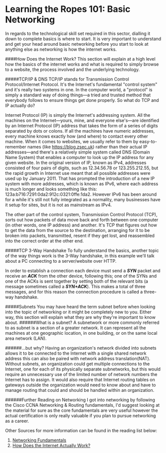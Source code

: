 # Learning the Ropes 101: Basic Networking

In regards to the technological skill set required in this sector, dialling it down to complete basics is where to start. It is very important to understand and get your head around basic networking before you start to look at anything else as networking is how the internet works.

####How Does the Internet Work?
This section will explain at a high level how the basics of the internet works and what is required to simply browse to a website, the process involved and the underlying technology.

#####TCP/IP & DNS
TCP/IP stands for Transmission Control Protocol/Internet Protocol. It's the Internet's fundamental "control system" and it's really two systems in one. In the computer world, a "protocol" is simply a standard way of doing things—a tried and trusted method that everybody follows to ensure things get done properly. So what do TCP and IP actually do?

Internet Protocol (IP) is simply the Internet's addressing system. All the machines on the Internet—yours, mine, and everyone else's—are identified by an Internet Protocol (IP) address that takes the form of a series of digits separated by dots or colons. If all the machines have numeric addresses, every machine knows exactly how (and where) to contact every other machine. When it comes to websites, we usually refer to them by easy-to-remember names (like https://blog.zsec.uk) rather than their actual IP addresses—and there's a relatively simple system called DNS (Domain Name System) that enables a computer to look up the IP address for any given website. In the original version of IP, known as IPv4, addresses consisted of four pairs of digits, such as 12.34.56.78 or 123.255.212.55, but the rapid growth in Internet use meant that all possible addresses were used up by January 2011. That has prompted the introduction of a new IP system with more addresses, which is known as IPv6, where each address is much longer and looks something like this: 123a:b716:7291:0da2:912c:0321:0ffe:1da2. However IPv6 has been around for a while it's still not fully integrated as a normality, many businesses have it setup for sites, but it is not as mainstream as IPv4.

The other part of the control system, Transmission Control Protocol (TCP), sorts out how packets of data move back and forth between one computer (in other words, one IP address) and another. It's TCP that figures out how to get the data from the source to the destination, arranging for it to be broken into packets, transmitted, resent if they get lost, and reassembled into the correct order at the other end.

#####TCP 3-Way Handshake
To fully understand the basics, another topic of the way things work is the 3-Way handshake, in this example we'll talk about a PC connecting to a server/website over HTTP.

In order to establish a connection each device must send a ***SYN*** packet and receive an ***ACK***  from the other device,  following this; one of the SYNs and one of the ACKs is sent together by setting both of the relevant bits (a message sometimes called a ***SYN+ACK***). This makes a total of three messages, and for this reason the connection procedure is called a three-way handshake.

#####Subnets
You may have heard the term subnet before when looking into the topic of networking or it might be completely new to you. Either way, this section will explain what they are why they're important to know about.
######What is a subnet?
A subnetwork or more commonly referred to as subnet is a section of a greater network. It can represent all the machines at one geographic location, in one building, or on the same local area network (LAN). 

######...but why?
Having an organization's network divided into subnets allows it to be connected to the Internet with a single shared network address this can also be paired with network address translation(NAT). Without subnets, an organization could get multiple connections to the Internet, one for each of its physically separate subnetworks, but this would require an unnecessary use of the limited number of network numbers the Internet has to assign. It would also require that Internet routing tables on gateways outside the organization would need to know about and have to manage routing that could and should be handled within an organization.

######Further Reading on Networking
I got into networking by following the Cisco CCNA Networking & Routing fundamentals, I'd suggest looking at the material for sure as the core fundamentals are very useful however the actual certification is only really valuable if you plan to pursue networking as a career.

Other Sources for more information can be found in the reading list below:

 1. [Networking Fundamentals](https://www.amazon.co.uk/Network-Fundamentals-Exploration-Companion-Networking/dp/1587132087/ref=sr_1_4?ie=UTF8&qid=1463610967&sr=8-4&keywords=networking+fundamentals)
 2. [How Does the Internet Actually Work?](https://web.stanford.edu/class/msande91si/www-spr04/readings/week1/InternetWhitepaper.htm)
